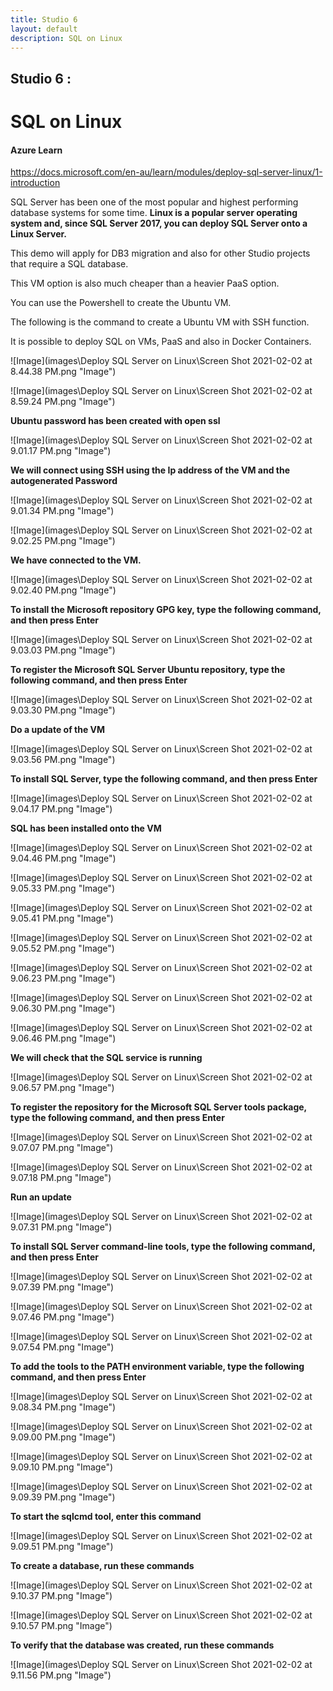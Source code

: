 ```yaml
---
title: Studio 6 
layout: default
description: SQL on Linux
---
```


## Studio 6 : 
# SQL on Linux

#### Azure Learn

https://docs.microsoft.com/en-au/learn/modules/deploy-sql-server-linux/1-introduction

SQL Server has been one of the most popular and highest performing database systems for some time. **Linux is a popular server operating system and, since SQL Server 2017, you can deploy SQL Server onto a Linux Server.**

This demo will apply for DB3 migration and also for other Studio projects that require a SQL database. 

This VM option is also much cheaper than a heavier PaaS option.

You can use the Powershell to create the Ubuntu VM.

The following is the command to create a Ubuntu VM with SSH function.

It is possible to deploy SQL on VMs, PaaS and also in Docker Containers.

![Image](images\Deploy SQL Server on Linux\Screen Shot 2021-02-02 at 8.44.38 PM.png "Image")

![Image](images\Deploy SQL Server on Linux\Screen Shot 2021-02-02 at 8.59.24 PM.png "Image")

**Ubuntu password has been created with open ssl**

![Image](images\Deploy SQL Server on Linux\Screen Shot 2021-02-02 at 9.01.17 PM.png "Image")

**We will connect using SSH using the Ip address of the VM and the autogenerated Password**

![Image](images\Deploy SQL Server on Linux\Screen Shot 2021-02-02 at 9.01.34 PM.png "Image")

![Image](images\Deploy SQL Server on Linux\Screen Shot 2021-02-02 at 9.02.25 PM.png "Image")

**We have connected to the VM.**

![Image](images\Deploy SQL Server on Linux\Screen Shot 2021-02-02 at 9.02.40 PM.png "Image")

**To install the Microsoft repository GPG key, type the following command, and then press Enter**

![Image](images\Deploy SQL Server on Linux\Screen Shot 2021-02-02 at 9.03.03 PM.png "Image")

**To register the Microsoft SQL Server Ubuntu repository, type the following command, and then press Enter**

![Image](images\Deploy SQL Server on Linux\Screen Shot 2021-02-02 at 9.03.30 PM.png "Image")

**Do a update of the VM**

![Image](images\Deploy SQL Server on Linux\Screen Shot 2021-02-02 at 9.03.56 PM.png "Image")

**To install SQL Server, type the following command, and then press Enter**

![Image](images\Deploy SQL Server on Linux\Screen Shot 2021-02-02 at 9.04.17 PM.png "Image")

**SQL has been installed onto the VM**

![Image](images\Deploy SQL Server on Linux\Screen Shot 2021-02-02 at 9.04.46 PM.png "Image")

![Image](images\Deploy SQL Server on Linux\Screen Shot 2021-02-02 at 9.05.33 PM.png "Image")

![Image](images\Deploy SQL Server on Linux\Screen Shot 2021-02-02 at 9.05.41 PM.png "Image")

![Image](images\Deploy SQL Server on Linux\Screen Shot 2021-02-02 at 9.05.52 PM.png "Image")

![Image](images\Deploy SQL Server on Linux\Screen Shot 2021-02-02 at 9.06.23 PM.png "Image")

![Image](images\Deploy SQL Server on Linux\Screen Shot 2021-02-02 at 9.06.30 PM.png "Image")

![Image](images\Deploy SQL Server on Linux\Screen Shot 2021-02-02 at 9.06.46 PM.png "Image")

**We will check that the SQL service is running**

![Image](images\Deploy SQL Server on Linux\Screen Shot 2021-02-02 at 9.06.57 PM.png "Image")

**To register the repository for the Microsoft SQL Server tools package, type the following command, and then press Enter**

![Image](images\Deploy SQL Server on Linux\Screen Shot 2021-02-02 at 9.07.07 PM.png "Image")

![Image](images\Deploy SQL Server on Linux\Screen Shot 2021-02-02 at 9.07.18 PM.png "Image")

**Run an update**

![Image](images\Deploy SQL Server on Linux\Screen Shot 2021-02-02 at 9.07.31 PM.png "Image")

**To install SQL Server command-line tools, type the following command, and then press Enter**

![Image](images\Deploy SQL Server on Linux\Screen Shot 2021-02-02 at 9.07.39 PM.png "Image")

![Image](images\Deploy SQL Server on Linux\Screen Shot 2021-02-02 at 9.07.46 PM.png "Image")

![Image](images\Deploy SQL Server on Linux\Screen Shot 2021-02-02 at 9.07.54 PM.png "Image")

**To add the tools to the PATH environment variable, type the following command, and then press Enter**

![Image](images\Deploy SQL Server on Linux\Screen Shot 2021-02-02 at 9.08.34 PM.png "Image")

![Image](images\Deploy SQL Server on Linux\Screen Shot 2021-02-02 at 9.09.00 PM.png "Image")

![Image](images\Deploy SQL Server on Linux\Screen Shot 2021-02-02 at 9.09.10 PM.png "Image")

![Image](images\Deploy SQL Server on Linux\Screen Shot 2021-02-02 at 9.09.39 PM.png "Image")

**To start the sqlcmd tool, enter this command**

![Image](images\Deploy SQL Server on Linux\Screen Shot 2021-02-02 at 9.09.51 PM.png "Image")

**To create a database, run these commands**

![Image](images\Deploy SQL Server on Linux\Screen Shot 2021-02-02 at 9.10.37 PM.png "Image")

![Image](images\Deploy SQL Server on Linux\Screen Shot 2021-02-02 at 9.10.57 PM.png "Image")

**To verify that the database was created, run these commands**

![Image](images\Deploy SQL Server on Linux\Screen Shot 2021-02-02 at 9.11.56 PM.png "Image")
